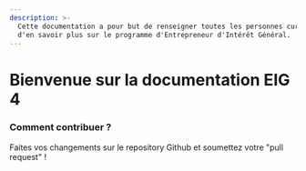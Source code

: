 ```yaml
---
description: >-
  Cette documentation a pour but de renseigner toutes les personnes curieuses
  d'en savoir plus sur le programme d'Entrepreneur d'Intérêt Général.
---
```


# Bienvenue sur la documentation EIG 4

### Comment contribuer ?

Faites vos changements sur le repository Github et soumettez votre "pull request" !

